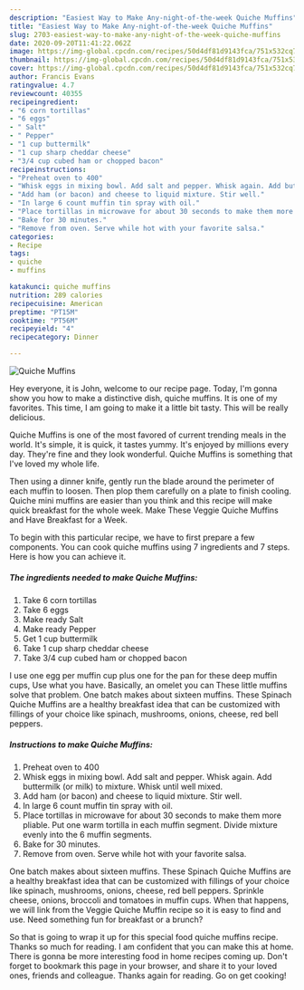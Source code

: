 ```yaml
---
description: "Easiest Way to Make Any-night-of-the-week Quiche Muffins"
title: "Easiest Way to Make Any-night-of-the-week Quiche Muffins"
slug: 2703-easiest-way-to-make-any-night-of-the-week-quiche-muffins
date: 2020-09-20T11:41:22.062Z
image: https://img-global.cpcdn.com/recipes/50d4df81d9143fca/751x532cq70/quiche-muffins-recipe-main-photo.jpg
thumbnail: https://img-global.cpcdn.com/recipes/50d4df81d9143fca/751x532cq70/quiche-muffins-recipe-main-photo.jpg
cover: https://img-global.cpcdn.com/recipes/50d4df81d9143fca/751x532cq70/quiche-muffins-recipe-main-photo.jpg
author: Francis Evans
ratingvalue: 4.7
reviewcount: 40355
recipeingredient:
- "6 corn tortillas"
- "6 eggs"
- " Salt"
- " Pepper"
- "1 cup buttermilk"
- "1 cup sharp cheddar cheese"
- "3/4 cup cubed ham or chopped bacon"
recipeinstructions:
- "Preheat oven to 400"
- "Whisk eggs in mixing bowl. Add salt and pepper. Whisk again. Add buttermilk (or milk) to mixture. Whisk until well mixed."
- "Add ham (or bacon) and cheese to liquid mixture. Stir well."
- "In large 6 count muffin tin spray with oil."
- "Place tortillas in microwave for about 30 seconds to make them more pliable. Put one warm tortilla in each muffin segment. Divide mixture evenly into the 6 muffin segments."
- "Bake for 30 minutes."
- "Remove from oven. Serve while hot with your favorite salsa."
categories:
- Recipe
tags:
- quiche
- muffins

katakunci: quiche muffins 
nutrition: 289 calories
recipecuisine: American
preptime: "PT15M"
cooktime: "PT56M"
recipeyield: "4"
recipecategory: Dinner

---
```



![Quiche Muffins](https://img-global.cpcdn.com/recipes/50d4df81d9143fca/751x532cq70/quiche-muffins-recipe-main-photo.jpg)

Hey everyone, it is John, welcome to our recipe page. Today, I'm gonna show you how to make a distinctive dish, quiche muffins. It is one of my favorites. This time, I am going to make it a little bit tasty. This will be really delicious.

Quiche Muffins is one of the most favored of current trending meals in the world. It's simple, it is quick, it tastes yummy. It's enjoyed by millions every day. They're fine and they look wonderful. Quiche Muffins is something that I've loved my whole life.

Then using a dinner knife, gently run the blade around the perimeter of each muffin to loosen. Then plop them carefully on a plate to finish cooling. Quiche mini muffins are easier than you think and this recipe will make quick breakfast for the whole week. Make These Veggie Quiche Muffins and Have Breakfast for a Week.


To begin with this particular recipe, we have to first prepare a few components. You can cook quiche muffins using 7 ingredients and 7 steps. Here is how you can achieve it.

<!--inarticleads1-->

##### The ingredients needed to make Quiche Muffins:

1. Take 6 corn tortillas
1. Take 6 eggs
1. Make ready  Salt
1. Make ready  Pepper
1. Get 1 cup buttermilk
1. Take 1 cup sharp cheddar cheese
1. Take 3/4 cup cubed ham or chopped bacon


I use one egg per muffin cup plus one for the pan for these deep muffin cups, Use what you have. Basically, an omelet you can These little muffins solve that problem. One batch makes about sixteen muffins. These Spinach Quiche Muffins are a healthy breakfast idea that can be customized with fillings of your choice like spinach, mushrooms, onions, cheese, red bell peppers. 

<!--inarticleads2-->

##### Instructions to make Quiche Muffins:

1. Preheat oven to 400
1. Whisk eggs in mixing bowl. Add salt and pepper. Whisk again. Add buttermilk (or milk) to mixture. Whisk until well mixed.
1. Add ham (or bacon) and cheese to liquid mixture. Stir well.
1. In large 6 count muffin tin spray with oil.
1. Place tortillas in microwave for about 30 seconds to make them more pliable. Put one warm tortilla in each muffin segment. Divide mixture evenly into the 6 muffin segments.
1. Bake for 30 minutes.
1. Remove from oven. Serve while hot with your favorite salsa.


One batch makes about sixteen muffins. These Spinach Quiche Muffins are a healthy breakfast idea that can be customized with fillings of your choice like spinach, mushrooms, onions, cheese, red bell peppers. Sprinkle cheese, onions, broccoli and tomatoes in muffin cups. When that happens, we will link from the Veggie Quiche Muffin recipe so it is easy to find and use. Need something fun for breakfast or a brunch? 

So that is going to wrap it up for this special food quiche muffins recipe. Thanks so much for reading. I am confident that you can make this at home. There is gonna be more interesting food in home recipes coming up. Don't forget to bookmark this page in your browser, and share it to your loved ones, friends and colleague. Thanks again for reading. Go on get cooking!
